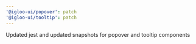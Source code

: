 ```yaml
---
'@igloo-ui/popover': patch
'@igloo-ui/tooltip': patch
---
```


Updated jest and updated snapshots for popover and tooltip components

